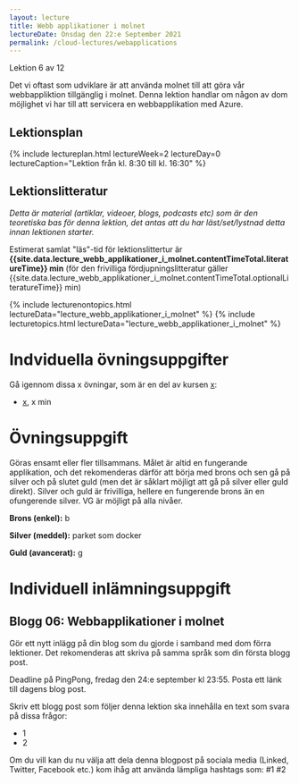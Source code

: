 ```yaml
---
layout: lecture
title: Webb applikationer i molnet
lectureDate: Onsdag den 22:e September 2021
permalink: /cloud-lectures/webapplications
---
```


Lektion 6 av 12

Det vi oftast som udviklare är att använda molnet till att göra vår webbappliktion tillgänglig i molnet. Denna lektion handlar om någon av dom möjlighet vi har till att servicera en webbapplikation med Azure.

## Lektionsplan

{% include lectureplan.html lectureWeek=2 lectureDay=0 lectureCaption="Lektion från kl. 8:30 till kl. 16:30" %}

## Lektionslitteratur
*Detta är material (artiklar, videoer, blogs, podcasts etc) som är den teoretiska bas för denna lektion, det antas att du har läst/set/lystnad detta innan lektionen starter.*

Estimerat samlat "läs"-tid för lektionslittertur är **{{site.data.lecture_webb_applikationer_i_molnet.contentTimeTotal.literatureTime}} min** (för den frivilliga fördjupningslitteratur gäller {{site.data.lecture_webb_applikationer_i_molnet.contentTimeTotal.optionalLiteratureTime}} min)

{% include lecturenontopics.html lectureData="lecture_webb_applikationer_i_molnet" %}
{% include lecturetopics.html lectureData="lecture_webb_applikationer_i_molnet" %}

# Indviduella övningsuppgifter

Gå igennom dissa x övningar, som är en del av kursen [x](https://x):
* [x](x), x min

# Övningsuppgift

Göras ensamt eller fler tillsammans. Målet är altid en fungerande applikation, och det rekomenderas därför att börja med brons och sen gå på silver och på slutet guld (men det är såklart möjligt att gå på silver eller guld direkt). Silver och guld är frivilliga, hellere en fungerende brons än en ofungerende silver. VG är möjligt på alla nivåer.

**Brons (enkel):**
b

**Silver (meddel):**
parket som docker

**Guld (avancerat):**
g

# Individuell inlämningsuppgift
## Blogg 06: Webbapplikationer i molnet

Gör ett nytt inlägg på din blog som du gjorde i samband med dom förra lektioner. Det rekomenderas att skriva på samma språk som din första blogg post.

Deadline på PingPong, fredag den 24:e september kl 23:55. Posta ett länk till dagens blog post.

Skriv ett blogg post som följer denna lektion ska innehålla en text som svara på dissa frågor:
* 1
* 2

Om du vill kan du nu välja att dela denna blogpost på sociala media (Linked, Twitter, Facebook etc.) kom ihåg att använda lämpliga hashtags som: #1 #2